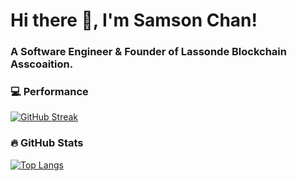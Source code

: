 # Hi there 👋, I'm Samson Chan! 
### A Software Engineer & Founder of Lassonde Blockchain Asscoaition.

### 💻 Performance 
[![GitHub Streak](https://streak-stats.demolab.com?user=samsoncn&theme=calm&hide_border=true&date_format=j%20M%5B%20Y%5D)](https://git.io/streak-stats)

### 🔥 GitHub Stats
<!-- [![Your Name's GitHub stats](https://github-readme-stats.vercel.app/api?username=samsoncn&count_private=true&show_icons=true&theme=codeSTACKr)](https://github.com/anuraghazra/github-readme-stats) -->
[![Top Langs](https://github-readme-stats.vercel.app/api/top-langs/?username=samsoncn&layout=compact&theme=codeSTACKr)](https://github.com/anuraghazra/github-readme-stats)





